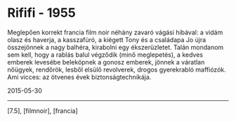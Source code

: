 # Rififi - 1955

Meglepően korrekt francia film noir néhány zavaró vágási hibával: a vidám olasz és haverja, a kasszafúró, a kiégett Tony és a családapa Jo újra összejönnek a nagy balhéra, kirabolni egy ékszerüzletet. Talán mondanom sem kell, hogy a rablás balul végződik (minő meglepetés), a kedves emberek levesébe beleköpnek a gonosz emberek, jönnek a váratlan nőügyek, rendőrök, lesből elsülő revolverek, drogos gyerekrabló maffiózók. Ami vicces: az ötvenes évek biztonságtechnikája.

2015-05-30 

----

[7.5], [filmnoir], [francia]